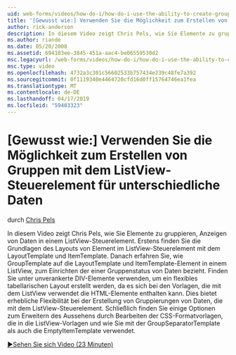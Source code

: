 ```yaml
---
uid: web-forms/videos/how-do-i/how-do-i-use-the-ability-to-create-groups-with-the-listview-control-for-different-data
title: '[Gewusst wie:] Verwenden Sie die Möglichkeit zum Erstellen von Gruppen mit dem ListView-Steuerelement für unterschiedliche Daten | Microsoft-Dokumentation'
author: rick-anderson
description: In diesem Video zeigt Chris Pels, wie Sie Elemente zu gruppieren, Anzeigen von Daten in einem ListView-Steuerelement. Lesen Sie zunächst, die Grundlagen der Elementlayout, in der ListView hinsichtlich...
ms.author: riande
ms.date: 05/20/2008
ms.assetid: 694103ee-3845-451a-aac4-be06559530d2
msc.legacyurl: /web-forms/videos/how-do-i/how-do-i-use-the-ability-to-create-groups-with-the-listview-control-for-different-data
msc.type: video
ms.openlocfilehash: 4732a3c301c56602533b757434e239c48fe7a392
ms.sourcegitcommit: 0f1119340e4464720cfd16d0ff15764746ea1fea
ms.translationtype: MT
ms.contentlocale: de-DE
ms.lasthandoff: 04/17/2019
ms.locfileid: "59403323"
---
```

# <a name="how-do-i-use-the-ability-to-create-groups-with-the-listview-control-for-different-data"></a>[Gewusst wie:] Verwenden Sie die Möglichkeit zum Erstellen von Gruppen mit dem ListView-Steuerelement für unterschiedliche Daten

durch [Chris Pels](https://twitter.com/chrispels)

In diesem Video zeigt Chris Pels, wie Sie Elemente zu gruppieren, Anzeigen von Daten in einem ListView-Steuerelement. Erstens finden Sie die Grundlagen des Layouts von Element im ListView-Steuerelement mit dem LayoutTemplate und ItemTemplate. Danach erfahren Sie, wie GroupTemplate auf die LayoutTemplate und ItemTemplate-Element in einem ListView, zum Einrichten der einer Gruppenstatus von Daten bezieht. Finden Sie unter unverankerte DIV-Elemente verwenden, um ein flexibles tabellarischen Layout erstellt werden, da es sich bei den Vorlagen, die mit dem ListView verwendet die HTML-Elemente enthalten kann. Dies bietet erhebliche Flexibilität bei der Erstellung von Gruppierungen von Daten, die mit dem ListView-Steuerelement. Schließlich finden Sie einige Optionen zum Erweitern des Aussehens durch Bearbeiten der CSS-Formatvorlagen, die in die ListView-Vorlagen und wie Sie mit der GroupSeparatorTemplate als auch die EmptyItemTemplate verwendet.

[&#9654;Sehen Sie sich Video (23 Minuten)](https://channel9.msdn.com/Blogs/ASP-NET-Site-Videos/how-do-i-use-the-ability-to-create-groups-with-the-listview-control-for-different-data)
